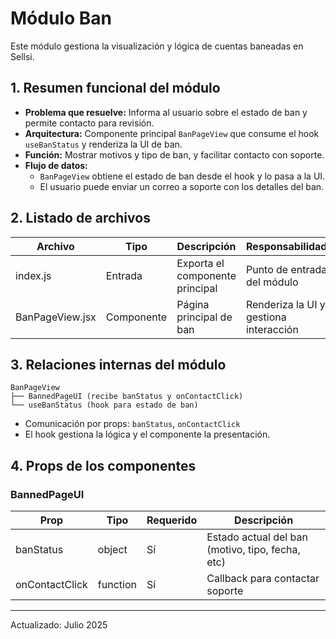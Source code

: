 
# Módulo Ban

Este módulo gestiona la visualización y lógica de cuentas baneadas en Sellsi.

## 1. Resumen funcional del módulo
- **Problema que resuelve:** Informa al usuario sobre el estado de ban y permite contacto para revisión.
- **Arquitectura:** Componente principal `BanPageView` que consume el hook `useBanStatus` y renderiza la UI de ban.
- **Función:** Mostrar motivos y tipo de ban, y facilitar contacto con soporte.
- **Flujo de datos:**
  - `BanPageView` obtiene el estado de ban desde el hook y lo pasa a la UI.
  - El usuario puede enviar un correo a soporte con los detalles del ban.

## 2. Listado de archivos
| Archivo           | Tipo       | Descripción                                 | Responsabilidad                       |
|-------------------|------------|---------------------------------------------|---------------------------------------|
| index.js          | Entrada    | Exporta el componente principal             | Punto de entrada del módulo           |
| BanPageView.jsx   | Componente | Página principal de ban                     | Renderiza la UI y gestiona interacción|

## 3. Relaciones internas del módulo
```
BanPageView
├── BannedPageUI (recibe banStatus y onContactClick)
└── useBanStatus (hook para estado de ban)
```
- Comunicación por props: `banStatus`, `onContactClick`
- El hook gestiona la lógica y el componente la presentación.

## 4. Props de los componentes
### BannedPageUI
| Prop           | Tipo           | Requerido | Descripción                                      |
|----------------|----------------|-----------|--------------------------------------------------|
| banStatus      | object         | Sí        | Estado actual del ban (motivo, tipo, fecha, etc) |
| onContactClick | function       | Sí        | Callback para contactar soporte                   |

---

Actualizado: Julio 2025
